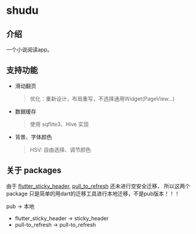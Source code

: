# shudu

## 介绍

一个小说阅读app。

## 支持功能

* 滑动翻页

  > 优化：重新设计，布局重写，不选择通用Widget(PageView...)

* 数据缓存

  > 使用 sqflite3、Hive 实现

* 背景、字体颜色

  > HSV: 自由选择、调节颜色

## 关于 packages

由于 [flutter_sticky_header](https://pub.flutter-io.cn/packages/flutter_sticky_header), [pull_to_refresh](https://pub.flutter-io.cn/packages/pull_to_refresh) 还未进行空安全迁移，
所以这两个package 只是简单的用dart的迁移工具进行本地迁移，不是pub版本！！！

pub -> 本地

* flutter_sticky_header -> sticky_header
* pull-to_refresh -> pull-to_refresh
